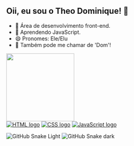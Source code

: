 ## Oii, eu sou o Theo Dominique! 👋

- 🔭 Área de desenvolvimento front-end.
- 🌱 Aprendendo JavaScript.
- 😄 Pronomes: Ele/Elu
- 💬 Também pode me chamar de 'Dom'!

<div align="left">
  <a href="https://github.com/theodomi">
  <img height="180em" src="https://github-readme-stats.vercel.app/api/top-langs/?username=theodomi&layout=compact&langs_count=7&theme=tokyonight"/>
</div>

<div align="left">
  <a href="" target="_blank"><img alt="HTML logo" src="https://img.shields.io/badge/HTML5-E34F26?style=for-the-badge&logo=html5&logoColor=white" target="_blank"></a>
  <a href="" target="_blank"><img alt="CSS logo" src="https://img.shields.io/badge/CSS3-1572B6?style=for-the-badge&logo=css3&logoColor=white" target="_blank"></a>
 	<a href="" target="_blank"><img alt="JavaScript logo" src="https://img.shields.io/badge/JavaScript-F7DF1E?style=for-the-badge&logo=javascript&logoColor=black"></a>
</div>
  
  ![GitHub Snake Light](github-snake.svg#gh-light-mode-only)
  ![GitHub Snake dark](github-snake-dark.svg#gh-dark-mode-only)
